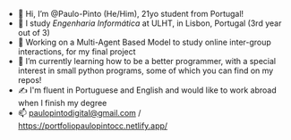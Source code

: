 - 👋 Hi, I’m @Paulo-Pinto (He/Him), 21yo student from Portugal!
- 👀 I study *Engenharia Informática* at ULHT, in Lisbon, Portugal (3rd year out of 3)
- 🧫 Working on a Multi-Agent Based Model to study online inter-group interactions, for my final project
- 🌱 I’m currently learning how to be a better programmer, with a special interest in small python programs, some of which you can find on my repos!
- ✍ I'm fluent in Portuguese and English and would like to work abroad when I finish my degree
- 📫 paulopintodigital@gmail.com / https://portfoliopaulopintocc.netlify.app/

